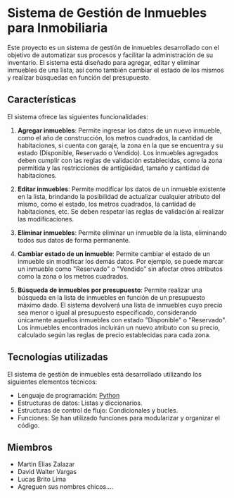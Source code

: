 # Sistema de Gestión de Inmuebles para Inmobiliaria

Este proyecto es un sistema de gestión de inmuebles desarrollado con el objetivo de automatizar sus procesos y facilitar la administración de su inventario. El sistema está diseñado para agregar, editar y eliminar inmuebles de una lista, así como también cambiar el estado de los mismos y realizar búsquedas en función del presupuesto.

## Características

El sistema ofrece las siguientes funcionalidades:

1. **Agregar inmuebles**: Permite ingresar los datos de un nuevo inmueble, como el año de construcción, los metros cuadrados, la cantidad de habitaciones, si cuenta con garaje, la zona en la que se encuentra y su estado (Disponible, Reservado o Vendido). Los inmuebles agregados deben cumplir con las reglas de validación establecidas, como la zona permitida y las restricciones de antigüedad, tamaño y cantidad de habitaciones.

2. **Editar inmuebles**: Permite modificar los datos de un inmueble existente en la lista, brindando la posibilidad de actualizar cualquier atributo del mismo, como el estado, los metros cuadrados, la cantidad de habitaciones, etc. Se deben respetar las reglas de validación al realizar las modificaciones.

3. **Eliminar inmuebles**: Permite eliminar un inmueble de la lista, eliminando todos sus datos de forma permanente.

4. **Cambiar estado de un inmueble**: Permite cambiar el estado de un inmueble sin modificar los demás datos. Por ejemplo, se puede marcar un inmueble como "Reservado" o "Vendido" sin afectar otros atributos como la zona o los metros cuadrados.

5. **Búsqueda de inmuebles por presupuesto**: Permite realizar una búsqueda en la lista de inmuebles en función de un presupuesto máximo dado. El sistema devolverá una lista de inmuebles cuyo precio sea menor o igual al presupuesto especificado, considerando únicamente aquellos inmuebles con estado "Disponible" o "Reservado". Los inmuebles encontrados incluirán un nuevo atributo con su precio, calculado según las reglas de precio establecidas para cada zona.

## Tecnologías utilizadas

El sistema de gestión de inmuebles está desarrollado utilizando los siguientes elementos técnicos:

- Lenguaje de programación: [Python](https://www.python.org/)
- Estructuras de datos: Listas y diccionarios.
- Estructuras de control de flujo: Condicionales y bucles.
- Funciones: Se han utilizado funciones para modularizar y organizar el código.


## Miembros
- Martin Elias Zalazar
- David Walter Vargas
- Lucas Brito Lima
- Agreguen sus nombres chicos....


